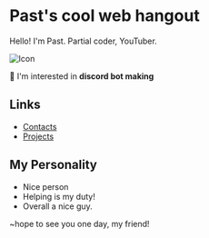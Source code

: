 # Past's  cool web hangout

Hello! I'm Past. Partial coder, YouTuber.

![Icon](https://user-images.githubusercontent.com/89768524/146245098-52d28836-36bc-42e5-8eb8-ec7740acb27a.png)

🤖 I'm interested in **discord bot making**

## Links

- [Contacts]()
- [Projects](https://pastequation922.github.io/PastsProjects/projects.html)

## My Personality

- Nice person
- Helping is my duty!
- Overall a nice guy.

~hope to see you one day, my friend!
